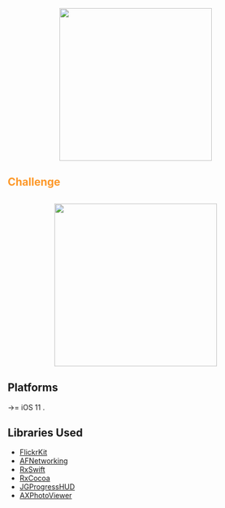 <p align="center">
<img src="jodellogo.png" width="300">
</p>

<h2 style="color: #fd9829;">Challenge<h2>

<div  align="center"> <img   src="https://github.com/YahiaRagae/Jodel-iOS-Challenge/blob/master/img.gif" width="320"></div>
</p>

## Platforms ##
->= iOS 11  .



## Libraries Used ##
- [FlickrKit](https://github.com/devedup/FlickrKit)
- [AFNetworking](https://github.com/AFNetworking/AFNetworking)
- [RxSwift](https://github.com/ReactiveX/RxSwift)
- [RxCocoa](https://github.com/ReactiveX/RxSwift/tree/master/RxCocoa)
- [JGProgressHUD](https://github.com/JonasGessner/JGProgressHUD)
- [AXPhotoViewer](https://github.com/alexhillc/AXPhotoViewer)

